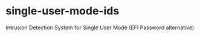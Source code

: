 single-user-mode-ids
====================

Intrusion Detection System for Single User Mode (EFI Password alternative)
